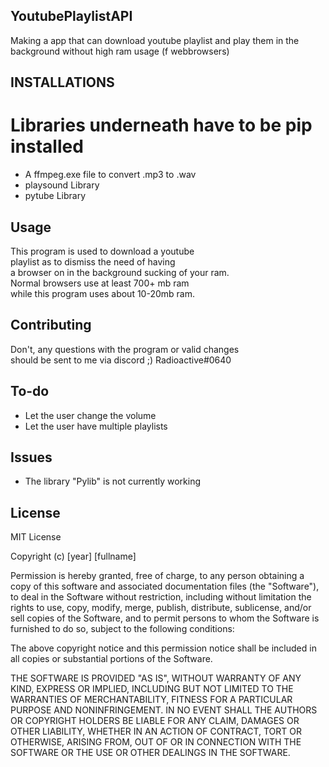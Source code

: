 ## YoutubePlaylistAPI
Making a app that can download youtube playlist and play them in the background without high ram usage (f webbrowsers)

## INSTALLATIONS

# Libraries underneath have to be pip installed
* A ffmpeg.exe file to convert .mp3 to .wav
* playsound Library
* pytube Library

## Usage 

  This program is used to download a youtube <br>playlist as to dismiss the need of having <br>a browser on in the background sucking of your ram. <br>Normal browsers use at least 700+ mb ram <br>while this program uses about 10-20mb ram.

## Contributing

  Don't, any questions with the program or valid changes <br>should be sent to me via discord ;) Radioactive#0640

## To-do

* Let the user change the volume   
* Let the user have multiple playlists

## Issues

* The library "Pylib" is not currently working

## License

MIT License

Copyright (c) [year] [fullname]

Permission is hereby granted, free of charge, to any person obtaining a copy
of this software and associated documentation files (the "Software"), to deal
in the Software without restriction, including without limitation the rights
to use, copy, modify, merge, publish, distribute, sublicense, and/or sell
copies of the Software, and to permit persons to whom the Software is
furnished to do so, subject to the following conditions:

The above copyright notice and this permission notice shall be included in all
copies or substantial portions of the Software.

THE SOFTWARE IS PROVIDED "AS IS", WITHOUT WARRANTY OF ANY KIND, EXPRESS OR
IMPLIED, INCLUDING BUT NOT LIMITED TO THE WARRANTIES OF MERCHANTABILITY,
FITNESS FOR A PARTICULAR PURPOSE AND NONINFRINGEMENT. IN NO EVENT SHALL THE
AUTHORS OR COPYRIGHT HOLDERS BE LIABLE FOR ANY CLAIM, DAMAGES OR OTHER
LIABILITY, WHETHER IN AN ACTION OF CONTRACT, TORT OR OTHERWISE, ARISING FROM,
OUT OF OR IN CONNECTION WITH THE SOFTWARE OR THE USE OR OTHER DEALINGS IN THE
SOFTWARE.
